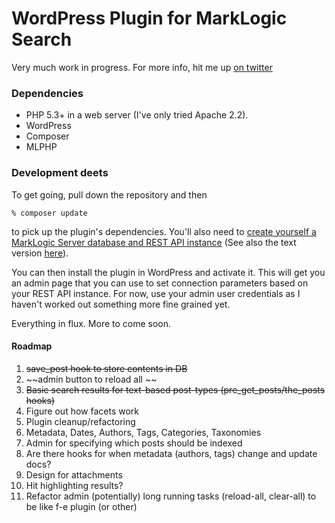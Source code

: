 # WordPress Plugin for MarkLogic Search

Very much work in progress.  For more info, hit me up [on twitter](http://twitter.com/eedeebee)

### Dependencies

* PHP 5.3+ in a web server (I've only tried Apache 2.2).
* WordPress
* Composer
* MLPHP

### Development deets

To get going, pull down the repository and then

    % composer update

to pick up the plugin's dependencies.  You'll also need to 
[create yourself a MarkLogic Server database and REST API instance](http://www.youtube.com/watch?feature=player_embedded&v=n4Oem-DsQaU)
(See also the text version [here](http://developer.marklogic.com/learn/rest/setup)).

You can then install the plugin in WordPress and activate it.  This will get you an admin page
that you can use to set connection parameters based on your REST API instance.
For now, use your admin user credentials as I haven't worked out something more
fine grained yet.

Everything in flux.  More to come soon.  

#### Roadmap

1. ~~save_post hook to store contents in DB~~
1. ~~admin button to reload all ~~
1. ~~Basic search results for text-based post-types (pre_get_posts/the_posts hooks)~~
1. Figure out how facets work
1. Plugin cleanup/refactoring
1. Metadata, Dates, Authors, Tags, Categories, Taxonomies
1. Admin for specifying which posts should be indexed
1. Are there hooks for when metadata (authors, tags) change and update docs?
1. Design for attachments
1. Hit highlighting results?
1. Refactor admin (potentially) long running tasks (reload-all, clear-all) to be like f-e plugin (or other)


